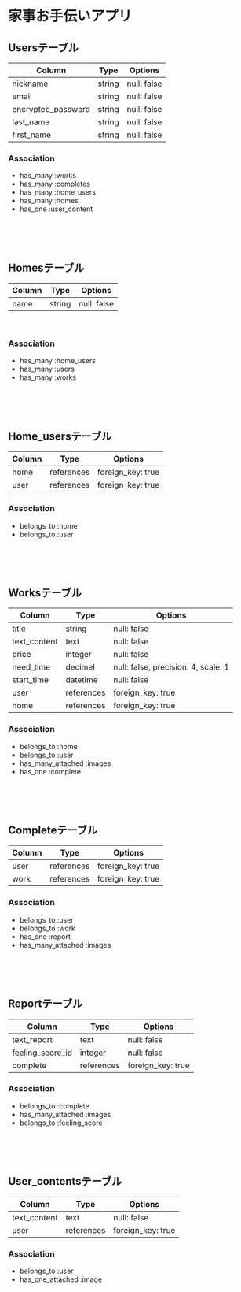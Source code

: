 # 家事お手伝いアプリ
## Usersテーブル
| Column | Type | Options |
|---|---|---|
|nickname|string|null: false|
|email|string|null: false|
|encrypted_password|string|null: false|
|last_name|string|null: false|
|first_name|string|null: false|
### Association
- has_many :works
- has_many :completes
- has_many :home_users
- has_many :homes
- has_one :user_content
<br>
<br>
<br>

## Homesテーブル
| Column | Type | Options |
|---|---|---|
|name|string|null: false|
<br>

### Association
- has_many :home_users
- has_many :users
- has_many :works
<br>
<br>
<br>

## Home_usersテーブル
| Column | Type | Options |
|---|---|---|
|home|references|foreign_key: true|
|user|references|foreign_key: true|
### Association
- belongs_to :home
- belongs_to :user
<br>
<br>
<br>

## Worksテーブル
| Column | Type | Options |
|---|---|---|
|title|string|null: false|
|text_content|text|null: false|
|price|integer|null: false|
|need_time|decimel|null: false, precision: 4, scale: 1|
|start_time|datetime|null: false|
|user|references|foreign_key: true|
|home|references|foreign_key: true|
### Association
- belongs_to :home
- belongs_to :user
- has_many_attached :images
- has_one :complete
<br>
<br>
<br>

## Completeテーブル
| Column | Type | Options |
|---|---|---|
|user|references|foreign_key: true|
|work|references|foreign_key: true|
### Association
- belongs_to :user
- belongs_to :work
- has_one :report
- has_many_attached :images
<br>
<br>
<br>

## Reportテーブル
| Column | Type | Options |
|---|---|---|
|text_report|text|null: false|
|feeling_score_id|integer|null: false|
|complete|references|foreign_key: true|
### Association
- belongs_to :complete
- has_many_attached :images
- belongs_to :feeling_score
<br>
<br>
<br>

## User_contentsテーブル
| Column | Type | Options |
|---|---|---|
|text_content|text|null: false|
|user|references|foreign_key: true|
### Association
- belongs_to :user 
- has_one_attached :image
<br>
<br>
<br>
